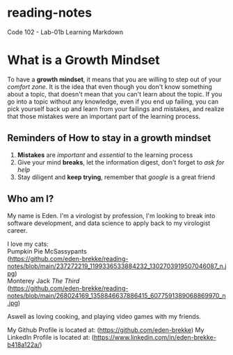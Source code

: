 # reading-notes
Code 102 - Lab-01b Learning Markdown

# What is a Growth Mindset

To have a **growth mindset**, it means that you are willing to step out of your <em>comfort zone</em>.
It is the idea that even though you don't know something about a topic, that doesn't mean that you can't learn about the topic. 
If you go into a topic without any knowledge, even if you end up failing, you can pick yourself back up and learn from your failings and mistakes, and realize that those mistakes were an important part of the learning process. 

## Reminders of How to stay in a growth mindset

1. **Mistakes** are <em>important</em> and <em>essential</em> to the learning process
2. Give your mind **breaks**, let the information digest, don't forget to <em>ask for help</em>
3. Stay diligent and **keep trying**, remember that <em>google</em> is a great friend


## Who am I?

My name is Eden. 
I'm a virologist by profession, I'm looking to break into software development, and data science to apply back to my virologist career.

I love my cats: <br>
Pumpkin Pie McSassypants <br>
(https://github.com/eden-brekke/reading-notes/blob/main/237272219_1199336533884232_1302703919507046087_n.jpg) <br>
Monterey Jack <em>The Third</em> <br>
(https://github.com/eden-brekke/reading-notes/blob/main/268024169_1358846637886415_6077591389068869970_n.jpg) <br>

Aswell as loving cooking, and playing video games with my friends. 

My Github Profile is located at: (https://github.com/eden-brekke)
My LinkedIn Profile is located at: (https://www.linkedin.com/in/eden-brekke-b418a122a/)

